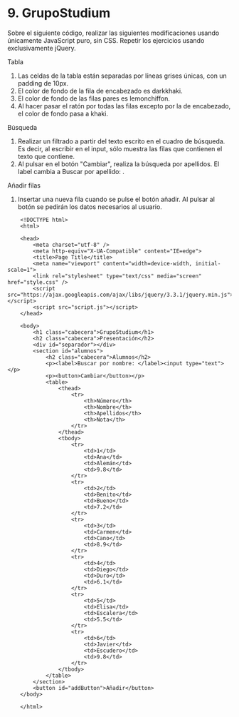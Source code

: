 <h1>9. GrupoStudium</h1>
<p>Sobre el siguiente código, realizar las siguientes modificaciones usando únicamente JavaScript puro, sin CSS. Repetir los ejercicios usando exclusivamente jQuery.</p>
<p>Tabla</p>
<ol>
    <li>Las celdas de la tabla están separadas por líneas grises únicas, con un padding de 10px.</li>
    <li>El color de fondo de la fila de encabezado es darkkhaki.</li>
    <li>El color de fondo de las filas pares es lemonchiffon.</li>
    <li>Al hacer pasar el ratón por todas las filas excepto por la de encabezado, el color de fondo pasa a khaki.</li>
</ol>
<p>Búsqueda</p>
<ol>
    <li>Realizar un filtrado a partir del texto escrito en el cuadro de búsqueda. Es decir, al escribir en el input, sólo muestra las filas que contienen el texto que contiene.</li>
    <li>Al pulsar en el botón "Cambiar", realiza la búsqueda por apellidos. El label cambia a Buscar por apellido: .</li>
</ol>
<p>Añadir filas</p>
<ol>
    <li>Insertar una nueva fila cuando se pulse el botón añadir. Al pulsar al botón se pedirán los datos necesarios al usuario.</li>
</ol>

        <!DOCTYPE html>
        <html>

        <head>
            <meta charset="utf-8" />
            <meta http-equiv="X-UA-Compatible" content="IE=edge">
            <title>Page Title</title>
            <meta name="viewport" content="width=device-width, initial-scale=1">
            <link rel="stylesheet" type="text/css" media="screen" href="style.css" />
            <script src="https://ajax.googleapis.com/ajax/libs/jquery/3.3.1/jquery.min.js"></script>
            <script src="script.js"></script>
        </head>

        <body>
            <h1 class="cabecera">GrupoStudium</h1>
            <h2 class="cabecera">Presentación</h2>
            <div id="separador"></div>
            <section id="alumnos">
                <h2 class="cabecera">Alumnos</h2>
                <p><label>Buscar por nombre: </label><input type="text"></p>
                <p><button>Cambiar</button></p>
                <table>
                    <thead>
                        <tr>
                            <th>Número</th>
                            <th>Nombre</th>
                            <th>Apellidos</th>
                            <th>Nota</th>
                        </tr>
                    </thead>
                    <tbody>
                        <tr>
                            <td>1</td>
                            <td>Ana</td>
                            <td>Alemán</td>
                            <td>9.8</td>
                        </tr>
                        <tr>
                            <td>2</td>
                            <td>Benito</td>
                            <td>Bueno</td>
                            <td>7.2</td>
                        </tr>
                        <tr>
                            <td>3</td>
                            <td>Carmen</td>
                            <td>Cano</td>
                            <td>8.9</td>
                        </tr>
                        <tr>
                            <td>4</td>
                            <td>Diego</td>
                            <td>Duro</td>
                            <td>6.1</td>
                        </tr>
                        <tr>
                            <td>5</td>
                            <td>Elisa</td>
                            <td>Escalera</td>
                            <td>5.5</td>
                        </tr>
                        <tr>
                            <td>6</td>
                            <td>Javier</td>
                            <td>Escudero</td>
                            <td>9.8</td>
                        </tr>
                    </tbody>
                </table>
            </section>
            <button id="addButton">Añadir</button>
        </body>

        </html>

